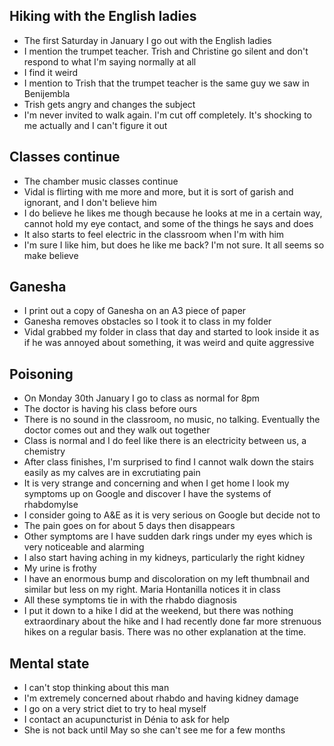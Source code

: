 ## Hiking with the English ladies

- The first Saturday in January I go out with the English ladies
- I mention the trumpet teacher. Trish and Christine go silent and don't respond to what I'm saying normally at all
- I find it weird
- I mention to Trish that the trumpet teacher is the same guy we saw in Benijembla
- Trish gets angry and changes the subject
- I'm never invited to walk again. I'm cut off completely. It's shocking to me actually and I can't figure it out

## Classes continue

- The chamber music classes continue
- Vidal is flirting with me more and more, but it is sort of garish and ignorant, and I don't believe him
- I do believe he likes me though because he looks at me in a certain way, cannot hold my eye contact, and some of the things he says and does
- It also starts to feel electric in the classroom when I'm with him 
- I'm sure I like him, but does he like me back? I'm not sure. It all seems so make believe

## Ganesha

- I print out a copy of Ganesha on an A3 piece of paper
- Ganesha removes obstacles so I took it to class in my folder
- Vidal grabbed my folder in class that day and started to look inside it as if he was annoyed about something, it was weird and quite aggressive

## Poisoning

- On Monday 30th January I go to class as normal for 8pm
- The doctor is having his class before ours
- There is no sound in the classroom, no music, no talking. Eventually the doctor comes out and they walk out together
- Class is normal and I do feel like there is an electricity between us, a chemistry
- After class finishes, I'm surprised to find I cannot walk down the stairs easily as my calves are in excrutiating pain
- It is very strange and concerning and when I get home I look my symptoms up on Google and discover I have the systems of rhabdomylse 
- I consider going to A&E as it is very serious on Google but decide not to 
- The pain goes on for about 5 days then disappears
- Other symptoms are I have sudden dark rings under my eyes which is very noticeable and alarming
- I also start having aching in my kidneys, particularly the right kidney
- My urine is frothy
- I have an enormous bump and discoloration on my left thumbnail and similar but less on my right. Maria Hontanilla notices it in class
- All these symptoms tie in with the rhabdo diagnosis
- I put it down to a hike I did at the weekend, but there was nothing extraordinary about the hike and I had recently done far more strenuous hikes on a regular basis. There was no other explanation at the time.

## Mental state

- I can't stop thinking about this man
- I'm extremely concerned about rhabdo and having kidney damage
- I go on a very strict diet to try to heal myself
- I contact an acupuncturist in Dénia to ask for help
- She is not back until May so she can't see me for a few months
